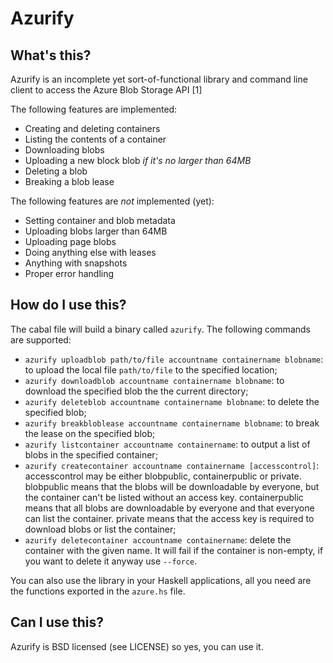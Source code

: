 Azurify
=======

What's this?
------------

Azurify is an incomplete yet sort-of-functional library and command line client to access the Azure Blob Storage API [1]

The following features are implemented:
- Creating and deleting containers
- Listing the contents of a container
- Downloading blobs
- Uploading a new block blob *if it's no larger than 64MB*
- Deleting a blob
- Breaking a blob lease

The following features are *not* implemented (yet):
- Setting container and blob metadata
- Uploading blobs larger than 64MB
- Uploading page blobs
- Doing anything else with leases
- Anything with snapshots
- Proper error handling

How do I use this?
------------------

The cabal file will build a binary called ``azurify``. The following commands are supported:

- ``azurify uploadblob path/to/file accountname containername blobname``: to upload the local file ``path/to/file`` to the specified location;
- ``azurify downloadblob accountname containername blobname``: to download the specified blob the the current directory;
- ``azurify deleteblob accountname containername blobname``: to delete the specified blob;
- ``azurify breakbloblease accountname containername blobname``: to break the lease on the specified blob;
- ``azurify listcontainer accountname containername``: to output a list of blobs in the specified container;
- ``azurify createcontainer accountname containername [accesscontrol]``: accesscontrol may be either blobpublic, containerpublic or private. blobpublic means that the blobs will be downloadable by everyone, but the container can't be listed without an access key. containerpublic means that all blobs are downloadable by everyone and that everyone can list the container. private means that the access key is required to download blobs or list the container;
- ``azurify deletecontainer accountname containername``: delete the container with the given name. It will fail if the container is non-empty, if you want to delete it anyway use ``--force``.

You can also use the library in your Haskell applications, all you need are the functions exported in the ``azure.hs`` file.

Can I use this?
---------------

Azurify is BSD licensed (see LICENSE) so yes, you can use it.